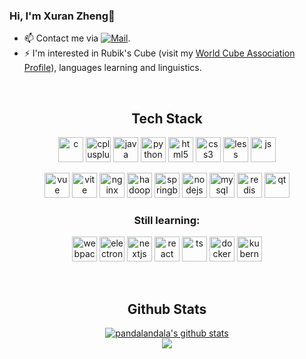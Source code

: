 ### Hi, I'm Xuran Zheng👋

- 📫 Contact me via [![Mail](https://img.shields.io/badge/Email-zxrshawn@icloud.com-blue?style=flat&logo=mail.ru)](mailto:zxrshawn@icloud.com).
- ⚡ I'm interested in Rubik's Cube (visit my [World Cube Association Profile](https://www.worldcubeassociation.org/persons/2014ZHEN02)), languages learning and linguistics.
<br>

<h2 align="center">Tech Stack</h2>

<p align="center">
<img alt="c" height="40" width="40" src="https://icongr.am/devicon/c-original.svg" />
<img alt="cplusplus" height="40" width="40" src="https://icongr.am/devicon/cplusplus-original.svg" />
<img alt="java" height="40" width="40" src="https://icongr.am/devicon/java-original.svg" />
<img alt="python" height="40" width="40" src="https://icongr.am/devicon/python-original.svg" />
<img alt="html5" height="40" width="40" src="https://icongr.am/devicon/html5-original.svg" />
<img alt="css3" height="40" width="40" src="https://icongr.am/devicon/css3-original.svg" />
<img alt="less" height="40" width="40" src="https://icongr.am/devicon/less-plain-wordmark.svg?color=1d365d" />
<img alt="js" height="40" width="40" src="https://icongr.am/devicon/javascript-original.svg" />
</p>

<p align="center">
<img alt="vue" height="40" width="40" src="https://icongr.am/devicon/vuejs-original.svg" />
<img alt="vite" height="40" width="40" src="https://devicons.railway.app/i/vitejs.svg" />
<img alt="nginx" height="40" width="40" src="https://devicons.railway.app/i/nginx.svg" />
<img alt="hadoop" height="40" width="40" src="https://hadoop.apache.org/elephant.png" />
<img alt="springboot" height="40" width="40" src="https://devicons.railway.app/i/spring.svg" />
<img alt="nodejs" height="40" width="40" src="https://icongr.am/devicon/nodejs-original.svg" />
<img alt="mysql" height="40" width="40" src="https://icongr.am/devicon/mysql-original.svg" />
<img alt="redis" height="40" width="40" src="https://icongr.am/devicon/redis-original.svg" />
<img alt="qt" height="40" width="40" src="https://upload.wikimedia.org/wikipedia/commons/8/81/Qt_logo_neon_2022.svg" />
</p>

<h3 align="center">Still learning:</h3>

<p align="center">
<img alt="webpack" height="40" width="40" src="https://icongr.am/devicon/webpack-original.svg" />
<img alt="electron" height="40" width="40" src="https://icongr.am/devicon/electron-original.svg" />
<img alt="nextjs" height="40" width="40" src="https://devicons.railway.app/i/nextjs-dark.svg" />
<img alt="react" height="40" width="40" src="https://icongr.am/devicon/react-original.svg" />
<img alt="ts" height="40" width="40" src="https://icongr.am/devicon/typescript-original.svg" />
<img alt="docker" height="40" width="40" src="https://icongr.am/devicon/docker-original.svg" />
<img alt="kubernetes" height="40" width="40" src="https://devicons.railway.app/i/kubernetes.svg" />
</p><br>

<h2 align="center">Github Stats</h2>

<div align="center">
  <a href="https://github.com/pandalandala">
    <img align="center" src="https://github-readme-stats.vercel.app/api?username=pandalandala&cache_seconds=1800&show_icons=true&count_private=true&bg_color=30,e96443,904e95&title_color=fff&text_color=fff&card_width=440" alt="pandalandala's github stats" />
  </a><br>

  <a href="https://github.com/pandalandala">
    <img align="center" src="https://github-readme-stats.vercel.app/api/top-langs/?username=pandalandala&cache_seconds=1800&card_width=440&layout=compact&langs_count=10&bg_color=30,e96443,904e95&title_color=fff&text_color=fff" />
  </a><br>

  <!-- <a href="https://github.com/pandalandala">
    <img align="center" src="https://github-readme-stats.vercel.app/api/wakatime?username=pandalandala&layout=compact&range=last_7_days&v=2&hide=Other&bg_color=30,e96443,904e95&title_color=fff&text_color=fff&cache_seconds=1800" alt="pandalandala's github stats" />
  </a><br> -->

  <!-- <a href="https://github.com/pandalandala">
    <img align="center" src="https://github-readme-streak-stats.herokuapp.com?user=pandalandala&background=bc596c&dates=FFFFFF&border=FFFFFF&stroke=FFFFFF&ring=FFFFFF&fire=FFFFFF&currStreakNum=FFFFFF&sideNums=FFFFFF&currStreakLabel=FFFFFF&sideLabels=FFFFFF" alt="pandalandala's github stats" />
  </a> -->
</div>

<!--
**pandalandala/pandalandala** is a ✨ _special_ ✨ repository because its `README.md` (this file) appears on your GitHub profile.

Here are some ideas to get you started:

- 🔭 I’m currently working on ...
- 🌱 I’m currently learning ...
- 👯 I’m looking to collaborate on ...
- 🤔 I’m looking for help with ...
- 💬 Ask me about ...
- 📫 How to reach me: ...
- 😄 Pronouns: ...
- ⚡ Fun fact: ...
-->
